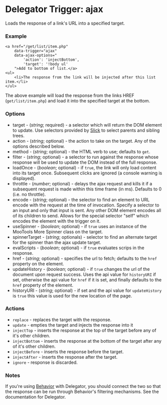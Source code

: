Delegator Trigger: ajax
=======================

Loads the response of a link's URL into a specified target.

### Example

	<a href="/get/list/item.php"
		data-trigger="ajax"
		data-ajax-options="
			'action': 'injectBottom',
			'target': '!body ul'
		">Add to bottom of list.</a>
	<ul>
		<li>The response from the link will be injected after this list item.</li>
	</ul>

The above example will load the response from the links HREF (`get/list/item.php`) and load it into the specified target at the bottom.

### Options

* target - (*string*; required) - a selector which will return the DOM element to update. Use selectors provided by [Slick](https://github.com/mootools/slick) to select parents and sibling trees.
* action - (*string*; optional) - the action to take on the target. Any of the options described below.
* method - (*string*; optional) - the HTML verb to use; defaults to `get`.
* filter - (*string*; optional) - a selector to run against the response whose response will be used to update the DOM instead of the full response.
* loadOnce - (*boolean*; optional) - if `true`, the link will only load content into its target once. Subsequent clicks are ignored (a console warning is displayed).
* throttle - (*number*; optional) - delays the ajax request and kills it if a subsequent request is made within this time frame (in ms). Defaults to 0 (i.e. no throttle).
* encode - (*string*; optional) - the selector to find an element to URL encode with the request at the time of invocation. Specify a selector to an input and only that input is sent. Any other DOM element encodes all of its children to send. Allows for the special selector "self" which encodes the element with the trigger on it.
* useSpinner - (*boolean*; optional) - if `true` uses an instance of the MooTools More Spinner class on the target.
* spinnerTarget - (*string*; optionals) - selector to find an alternate target for the spinner than the ajax update target.
* evalScripts - (*boolean*; optional) - if `true` evaluates scrips in the response.
* href - (*string*; optional) - specifies the url to fetch; defaults to the `href` property on the element.
* updateHistory - (*boolean*; optional) - if `true` changes the url of the document upon request success. Uses the api value for `historyURI` if set, otherwise the api value for `href` if it is set, and finally defaults to the `href` property of the element.
* historyURI - (*string*; optional) - if set and the api value for `updateHistory` is `true` this value is used for the new location of the page.

### Actions

* `replace` - replaces the target with the response.
* `update` - empties the target and injects the response into it
* `injectTop` - inserts the response at the top of the target before any of it's other children.
* `injectBottom` - inserts the response at the bottom of the target after any of it's other children.
* `injectBefore` - inserts the response before the target.
* `injectAfter` - inserts the response after the target.
* `ignore` - response is discarded.

### Notes

If you're using [Behavior](http://github.com/anutron/behavior) with Delegator, you should connect the two so that the response can be run through Behavior's filtering mechanisms. See the documentation for Delegator.
